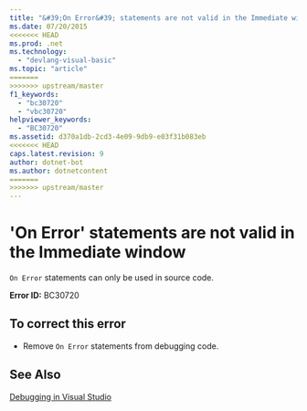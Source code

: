 ```yaml
---
title: "&#39;On Error&#39; statements are not valid in the Immediate window"
ms.date: 07/20/2015
<<<<<<< HEAD
ms.prod: .net
ms.technology: 
  - "devlang-visual-basic"
ms.topic: "article"
=======
>>>>>>> upstream/master
f1_keywords: 
  - "bc30720"
  - "vbc30720"
helpviewer_keywords: 
  - "BC30720"
ms.assetid: d370a1db-2cd3-4e09-9db9-e03f31b083eb
<<<<<<< HEAD
caps.latest.revision: 9
author: dotnet-bot
ms.author: dotnetcontent
=======
>>>>>>> upstream/master
---
```

# &#39;On Error&#39; statements are not valid in the Immediate window
`On Error` statements can only be used in source code.  
  
 **Error ID:** BC30720  
  
## To correct this error  
  
-   Remove `On Error` statements from debugging code.  
  
## See Also  
 [Debugging in Visual Studio](/visualstudio/debugger/debugging-in-visual-studio)
